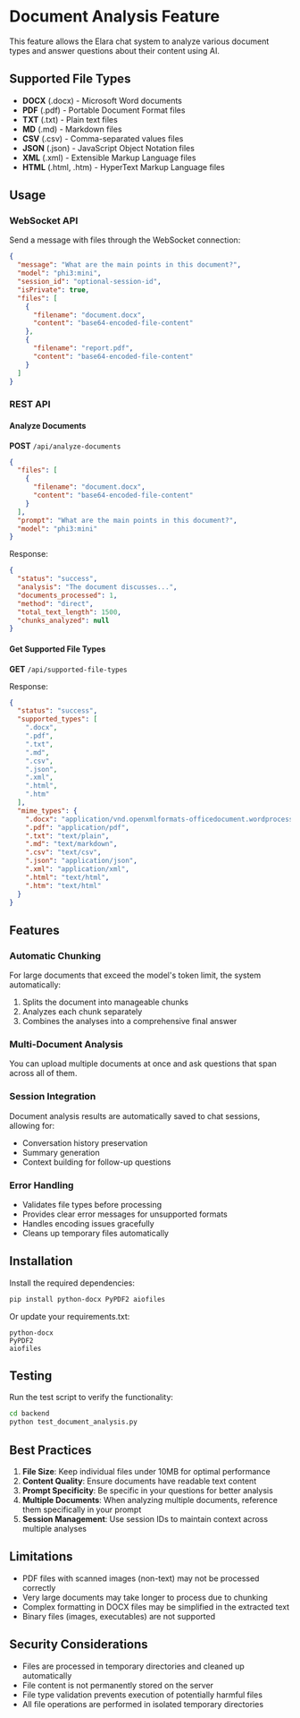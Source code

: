 # Document Analysis Feature

This feature allows the Elara chat system to analyze various document types and answer questions about their content using AI.

## Supported File Types

- **DOCX** (.docx) - Microsoft Word documents
- **PDF** (.pdf) - Portable Document Format files
- **TXT** (.txt) - Plain text files
- **MD** (.md) - Markdown files
- **CSV** (.csv) - Comma-separated values files
- **JSON** (.json) - JavaScript Object Notation files
- **XML** (.xml) - Extensible Markup Language files
- **HTML** (.html, .htm) - HyperText Markup Language files

## Usage

### WebSocket API

Send a message with files through the WebSocket connection:

```json
{
  "message": "What are the main points in this document?",
  "model": "phi3:mini",
  "session_id": "optional-session-id",
  "isPrivate": true,
  "files": [
    {
      "filename": "document.docx",
      "content": "base64-encoded-file-content"
    },
    {
      "filename": "report.pdf",
      "content": "base64-encoded-file-content"
    }
  ]
}
```

### REST API

#### Analyze Documents

**POST** `/api/analyze-documents`

```json
{
  "files": [
    {
      "filename": "document.docx",
      "content": "base64-encoded-file-content"
    }
  ],
  "prompt": "What are the main points in this document?",
  "model": "phi3:mini"
}
```

Response:

```json
{
  "status": "success",
  "analysis": "The document discusses...",
  "documents_processed": 1,
  "method": "direct",
  "total_text_length": 1500,
  "chunks_analyzed": null
}
```

#### Get Supported File Types

**GET** `/api/supported-file-types`

Response:

```json
{
  "status": "success",
  "supported_types": [
    ".docx",
    ".pdf",
    ".txt",
    ".md",
    ".csv",
    ".json",
    ".xml",
    ".html",
    ".htm"
  ],
  "mime_types": {
    ".docx": "application/vnd.openxmlformats-officedocument.wordprocessingml.document",
    ".pdf": "application/pdf",
    ".txt": "text/plain",
    ".md": "text/markdown",
    ".csv": "text/csv",
    ".json": "application/json",
    ".xml": "application/xml",
    ".html": "text/html",
    ".htm": "text/html"
  }
}
```

## Features

### Automatic Chunking

For large documents that exceed the model's token limit, the system automatically:

1. Splits the document into manageable chunks
2. Analyzes each chunk separately
3. Combines the analyses into a comprehensive final answer

### Multi-Document Analysis

You can upload multiple documents at once and ask questions that span across all of them.

### Session Integration

Document analysis results are automatically saved to chat sessions, allowing for:

- Conversation history preservation
- Summary generation
- Context building for follow-up questions

### Error Handling

- Validates file types before processing
- Provides clear error messages for unsupported formats
- Handles encoding issues gracefully
- Cleans up temporary files automatically

## Installation

Install the required dependencies:

```bash
pip install python-docx PyPDF2 aiofiles
```

Or update your requirements.txt:

```
python-docx
PyPDF2
aiofiles
```

## Testing

Run the test script to verify the functionality:

```bash
cd backend
python test_document_analysis.py
```

## Best Practices

1. **File Size**: Keep individual files under 10MB for optimal performance
2. **Content Quality**: Ensure documents have readable text content
3. **Prompt Specificity**: Be specific in your questions for better analysis
4. **Multiple Documents**: When analyzing multiple documents, reference them specifically in your prompt
5. **Session Management**: Use session IDs to maintain context across multiple analyses

## Limitations

- PDF files with scanned images (non-text) may not be processed correctly
- Very large documents may take longer to process due to chunking
- Complex formatting in DOCX files may be simplified in the extracted text
- Binary files (images, executables) are not supported

## Security Considerations

- Files are processed in temporary directories and cleaned up automatically
- File content is not permanently stored on the server
- File type validation prevents execution of potentially harmful files
- All file operations are performed in isolated temporary directories
